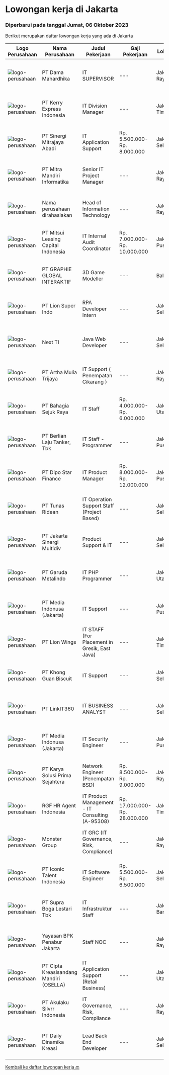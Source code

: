 
  # Lowongan kerja di Jakarta

  ### Diperbarui pada tanggal Jumat, 06 Oktober 2023

  Berikut merupakan daftar lowongan kerja yang ada di Jakarta

  |Logo Perusahaan | Nama Perusahaan | Judul Pekerjaan | Gaji Pekerjaan | Lokasi | Deskripsi | Tanggal diunggah | Pranala |
  | -------------- | --------------- | --------------- | --------- | --------- | -------------- | ------- | ----------- |
  |![logo-perusahaan](https://i.ibb.co/sqvTCh9/112815900-stock-vector-no-image-available-icon-flat-vector.webp)|PT Dama Mahardhika|IT SUPERVISOR|---|Jakarta Raya|Qualifications:• Candidate must possess at least a Bachelor’s degree in Computer Science, Informatics or Engineering;• Able to speak English is a...|Rabu, 04 Oktober 2023|https://www.jobstreet.co.id/id/job/it-supervisor-4488546?token=0~1451be1a-3d17-4704-80b6-d2cfd4298686&sectionRank=1&jobId=jobstreet-id-job-4488546|
|![logo-perusahaan](https://image-service-cdn.seek.com.au/53150074d9df5e057a9b67318079f322e4b2ddbd/ee4dce1061f3f616224767ad58cb2fc751b8d2dc)|PT Kerry Express Indonesia|IT Division Manager|---|Jakarta Timur|About the IT Division Manager role: This role plays a critical role since it will involve developing and implementing IT strategies, ensuring the...|Kamis, 05 Oktober 2023|https://www.jobstreet.co.id/id/job/it-division-manager-4490332?token=0~1451be1a-3d17-4704-80b6-d2cfd4298686&sectionRank=2&jobId=jobstreet-id-job-4490332|
|![logo-perusahaan](https://image-service-cdn.seek.com.au/4b0b52f03714bee2219d47b5ac53698dad1fae10/ee4dce1061f3f616224767ad58cb2fc751b8d2dc)|PT Sinergi Mitrajaya Abadi|IT Application Support|Rp. 5.500.000-Rp. 8.000.000|Jakarta Selatan|Deskripsi PekerjaanKlient kami adalah salah satu perusahaan terkenal di industri perbankan di indonesia sedang mencari posisi sebagai IT Application...|Selasa, 03 Oktober 2023|https://www.jobstreet.co.id/id/job/it-application-support-4487409?token=0~1451be1a-3d17-4704-80b6-d2cfd4298686&sectionRank=3&jobId=jobstreet-id-job-4487409|
|![logo-perusahaan](https://image-service-cdn.seek.com.au/f6042e618c22075152289a7ba0e4d5bf884f479c/ee4dce1061f3f616224767ad58cb2fc751b8d2dc)|PT Mitra Mandiri Informatika|Senior IT Project Manager|---|Jakarta Raya|Job Specification: Candidate must possess at least a Diploma, Bachelor's Degree, Master's Degree / Post Graduate Degree, Computer Science/Information...|Kamis, 05 Oktober 2023|https://www.jobstreet.co.id/id/job/senior-it-project-manager-4489443?token=0~1451be1a-3d17-4704-80b6-d2cfd4298686&sectionRank=4&jobId=jobstreet-id-job-4489443|
|![logo-perusahaan](https://i.ibb.co/sqvTCh9/112815900-stock-vector-no-image-available-icon-flat-vector.webp)|Nama perusahaan dirahasiakan|Head of Information Technology|---|Jakarta Raya|Qualifications : Proven experience as IT director or similar role (min 10 years in strategic level) Experience in analysis, implementation and...|Senin, 02 Oktober 2023|https://www.jobstreet.co.id/id/job/head-of-information-technology-4486184?token=0~1451be1a-3d17-4704-80b6-d2cfd4298686&sectionRank=5&jobId=jobstreet-id-job-4486184|
|![logo-perusahaan](https://image-service-cdn.seek.com.au/1d42ec675881b8ab3a09c7f0f2d5b1bdcb94b986/ee4dce1061f3f616224767ad58cb2fc751b8d2dc)|PT Mitsui Leasing Capital Indonesia|IT Internal Audit Coordinator|Rp. 7.000.000-Rp. 10.000.000|Jakarta Pusat|Requirements Maximum 32 years old Candidate must possess at least Bachelor's Degree in Computer Science/Information System/ Informatics Engineering...|Kamis, 05 Oktober 2023|https://www.jobstreet.co.id/id/job/it-internal-audit-coordinator-4490022?token=0~1451be1a-3d17-4704-80b6-d2cfd4298686&sectionRank=6&jobId=jobstreet-id-job-4490022|
|![logo-perusahaan](https://image-service-cdn.seek.com.au/f9a751ea24d68e4658d0eb7882e2db58a9b95cb0/ee4dce1061f3f616224767ad58cb2fc751b8d2dc)|PT GRAPHIE GLOBAL INTERAKTIF|3D Game Modeller|---|Bali|Job Responsibilities: Creating 3D Model character for game Smoothing a 3D file Editing 3D File UV Unwrap texturing Humanoid Rigging Required Software...|Selasa, 03 Oktober 2023|https://www.jobstreet.co.id/id/job/3d-game-modeller-4486438?token=0~1451be1a-3d17-4704-80b6-d2cfd4298686&sectionRank=7&jobId=jobstreet-id-job-4486438|
|![logo-perusahaan](https://image-service-cdn.seek.com.au/f09fb5f43a777f22aaba7f6b9cf8c00a3645e47f/ee4dce1061f3f616224767ad58cb2fc751b8d2dc)|PT Lion Super Indo|RPA Developer Intern|---|Jakarta Selatan|Job Description: Prepare documentation and development for robotic process automation (RPA). Analyze processes/activities and make automation...|Kamis, 05 Oktober 2023|https://www.jobstreet.co.id/id/job/rpa-developer-intern-4490308?token=0~1451be1a-3d17-4704-80b6-d2cfd4298686&sectionRank=8&jobId=jobstreet-id-job-4490308|
|![logo-perusahaan](https://image-service-cdn.seek.com.au/f5e86989273d6d5edbbfa01b72cb6f7d90f30bf5/ee4dce1061f3f616224767ad58cb2fc751b8d2dc)|Next TI|Java Web Developer|---|Jakarta Selatan|Duties and Responsibilities: Web, mobile, and multiplatform application development of a new solution or maintenance Support Banking applications...|Kamis, 05 Oktober 2023|https://www.jobstreet.co.id/id/job/java-web-developer-4490419?token=0~1451be1a-3d17-4704-80b6-d2cfd4298686&sectionRank=9&jobId=jobstreet-id-job-4490419|
|![logo-perusahaan](https://image-service-cdn.seek.com.au/2abf327a93a1e5299bef2229675477630a636588/ee4dce1061f3f616224767ad58cb2fc751b8d2dc)|PT Artha Mulia Trijaya|IT Support ( Penempatan Cikarang )|---|Jakarta Raya|Kualifikasi : Mempunyai Kendaraan (Motor) Sendiri Mampu Bekerja Dalam Work Under Pressure &amp; Bekerja Dalam Target Jujur, Bertanggung Jawab, Tepat...|Kamis, 05 Oktober 2023|https://www.jobstreet.co.id/id/job/it-support-penempatan-cikarang-4489277?token=0~1451be1a-3d17-4704-80b6-d2cfd4298686&sectionRank=10&jobId=jobstreet-id-job-4489277|
|![logo-perusahaan](https://image-service-cdn.seek.com.au/3532badb81f560c2f66f8e76587a807a8b2afb68/ee4dce1061f3f616224767ad58cb2fc751b8d2dc)|PT Bahagia Sejuk Raya|IT Staff|Rp. 4.000.000-Rp. 6.000.000|Jakarta Utara|Usia maks. 38 tahun Pendidikan S1 IT/Komputer Pengalaman min. 1 tahun dibidang terkait Mengelola &amp; maintaining website Mempunyai kerangka berpikir...|Rabu, 04 Oktober 2023|https://www.jobstreet.co.id/id/job/it-staff-4489005?token=0~1451be1a-3d17-4704-80b6-d2cfd4298686&sectionRank=11&jobId=jobstreet-id-job-4489005|
|![logo-perusahaan](https://image-service-cdn.seek.com.au/1b0bec5a30d3d0cee23cbeca5fd2d06c6b1a55fe/ee4dce1061f3f616224767ad58cb2fc751b8d2dc)|PT Berlian Laju Tanker, Tbk|IT Staff - Programmer|---|Jakarta Pusat|Job Descriptions: Ensuring new software application is well-developed and modified as requirement and met the project timeline. Reviewing business...|Kamis, 05 Oktober 2023|https://www.jobstreet.co.id/id/job/it-staff-programmer-4490072?token=0~1451be1a-3d17-4704-80b6-d2cfd4298686&sectionRank=12&jobId=jobstreet-id-job-4490072|
|![logo-perusahaan](https://image-service-cdn.seek.com.au/7af044d5f91cf6dea9c30f6825e57b117cf19bdc/ee4dce1061f3f616224767ad58cb2fc751b8d2dc)|PT Dipo Star Finance|IT Product Manager|Rp. 8.000.000-Rp. 12.000.000|Jakarta Pusat|Job Description:1. Work closely with management to develop and implement product strategies and manage product road map. Synchronize the plan with...|Kamis, 05 Oktober 2023|https://www.jobstreet.co.id/id/job/it-product-manager-4489952?token=0~1451be1a-3d17-4704-80b6-d2cfd4298686&sectionRank=13&jobId=jobstreet-id-job-4489952|
|![logo-perusahaan](https://image-service-cdn.seek.com.au/bfa0499587c60523d092c92bf1eac2d3255c059c/ee4dce1061f3f616224767ad58cb2fc751b8d2dc)|PT Tunas Ridean|IT Operation Support Staff (Project Based)|---|Jakarta Selatan|Deployment Server RODC  Deployment End-point management agent (related with Jardines finding).  Deployment XDR Agent (related with Jardines...|Kamis, 05 Oktober 2023|https://www.jobstreet.co.id/id/job/it-operation-support-staff-project-based-4489349?token=0~1451be1a-3d17-4704-80b6-d2cfd4298686&sectionRank=14&jobId=jobstreet-id-job-4489349|
|![logo-perusahaan](https://image-service-cdn.seek.com.au/d6ee8a6ca4fcc8986c3c13ab698cefd95544b328/ee4dce1061f3f616224767ad58cb2fc751b8d2dc)|PT Jakarta Sinergi Multidiv|Product Support & IT|---|Jakarta Selatan|Pasar perusahaan adalah: Konsultan Perencana Konsultan Mechanical &amp; Electrical System Integrator Kontraktor Reseller Perusahaan ataupun pribadi...|Senin, 02 Oktober 2023|https://www.jobstreet.co.id/id/job/product-support-it-4485420?token=0~1451be1a-3d17-4704-80b6-d2cfd4298686&sectionRank=15&jobId=jobstreet-id-job-4485420|
|![logo-perusahaan](https://image-service-cdn.seek.com.au/9eae9428b1f9753692758135eab910f32d8d3da1/ee4dce1061f3f616224767ad58cb2fc751b8d2dc)|PT Garuda Metalindo|IT PHP Programmer|---|Jakarta Utara|Pendidikan minimal D3/S1 Sitem Informasi/Teknik InformatikaMemiliki pengalaman minimal 2 (dua) tahun sebagai PHP ProgrammerMenguasai bahasa...|Kamis, 05 Oktober 2023|https://www.jobstreet.co.id/id/job/it-php-programmer-4490501?token=0~1451be1a-3d17-4704-80b6-d2cfd4298686&sectionRank=16&jobId=jobstreet-id-job-4490501|
|![logo-perusahaan](https://image-service-cdn.seek.com.au/84218334c2f365f06021e1cd9d494f8f150e2d8c/ee4dce1061f3f616224767ad58cb2fc751b8d2dc)|PT Media Indonusa (Jakarta)|IT Support|---|Jakarta Pusat|Job Qualifications : 2 - 5 Years of Experience, Fresh graduates welcome to apply.  Ability to work independently.  Have an attitude “I’m ready to...|Kamis, 05 Oktober 2023|https://www.jobstreet.co.id/id/job/it-support-4489531?token=0~1451be1a-3d17-4704-80b6-d2cfd4298686&sectionRank=17&jobId=jobstreet-id-job-4489531|
|![logo-perusahaan](https://image-service-cdn.seek.com.au/4811476e1e5fc953fc4d852b95ade63d4eedb494/ee4dce1061f3f616224767ad58cb2fc751b8d2dc)|PT Lion Wings|IT STAFF (For Placement in Gresik, East Java)|---|Jakarta Timur|Carry out maintenance of computer systems and computer networks at PT. LION WINGS Gresik, so that it can run well and smoothly.Responsibilities: Help...|Rabu, 04 Oktober 2023|https://www.jobstreet.co.id/id/job/it-staff-for-placement-in-gresik-east-java-4487776?token=0~1451be1a-3d17-4704-80b6-d2cfd4298686&sectionRank=18&jobId=jobstreet-id-job-4487776|
|![logo-perusahaan](https://image-service-cdn.seek.com.au/63f770db8620727785ee81fb212546b2663e2318/ee4dce1061f3f616224767ad58cb2fc751b8d2dc)|PT Khong Guan Biscuit|IT Support|---|Jakarta Selatan|Requirements: Bachelor's degree in a relevant IT field Proven experience in IT Support, especially on SAP, Scylla,  Min 2 years of experience as it...|Kamis, 05 Oktober 2023|https://www.jobstreet.co.id/id/job/it-support-4490089?token=0~1451be1a-3d17-4704-80b6-d2cfd4298686&sectionRank=19&jobId=jobstreet-id-job-4490089|
|![logo-perusahaan](https://image-service-cdn.seek.com.au/b794fcf0073dba5633b91fd67d71aef2718b4fff/ee4dce1061f3f616224767ad58cb2fc751b8d2dc)|PT LinkIT360|IT BUSINESS ANALYST|---|Jakarta Selatan|IT Business AnalystJob Descriptions : Handle user request by collecting detailed user requirements, analyze the requirement, and can give proposed...|Selasa, 03 Oktober 2023|https://www.jobstreet.co.id/id/job/it-business-analyst-4486723?token=0~1451be1a-3d17-4704-80b6-d2cfd4298686&sectionRank=20&jobId=jobstreet-id-job-4486723|
|![logo-perusahaan](https://image-service-cdn.seek.com.au/3842dfa226f071974dda4067c6435587d7c67528/ee4dce1061f3f616224767ad58cb2fc751b8d2dc)|PT Media Indonusa (Jakarta)|IT Security Engineer|---|Jakarta Pusat|Job Requirement Manage Infrastructure Security &amp; Policy Implementation Fraud &amp; Anomaly Transaction Monitoring Analyze the security needs of...|Kamis, 05 Oktober 2023|https://www.jobstreet.co.id/id/job/it-security-engineer-4489322?token=0~1451be1a-3d17-4704-80b6-d2cfd4298686&sectionRank=21&jobId=jobstreet-id-job-4489322|
|![logo-perusahaan](https://image-service-cdn.seek.com.au/bb0f2c313297f2db3d497466b95d7da85644edc0/ee4dce1061f3f616224767ad58cb2fc751b8d2dc)|PT Karya Solusi Prima Sejahtera|Network Engineer (Penempatan BSD)|Rp. 8.500.000-Rp. 9.000.000|Jakarta Raya|KUALIFIKASI : Lulusan min S1 Teknik Informatika/Telekomunikasi/Komputer/Sistem Informasi Memiliki pengalaman di bidang networking (LAN &amp; WAN) min...|Rabu, 04 Oktober 2023|https://www.jobstreet.co.id/id/job/network-engineer-penempatan-bsd-4488406?token=0~1451be1a-3d17-4704-80b6-d2cfd4298686&sectionRank=22&jobId=jobstreet-id-job-4488406|
|![logo-perusahaan](https://image-service-cdn.seek.com.au/d5868152525c083dcbedb1aa22a408e592bdf7d2/ee4dce1061f3f616224767ad58cb2fc751b8d2dc)|RGF HR Agent Indonesia|IT Product Management - IT Consulting (A-95308)|Rp. 17.000.000-Rp. 28.000.000|Jakarta Timur|About The Company: The working venue is in Jakarta Timur. Our client is a Japanese IT Consulting company. Currently, they are looking for IT Product...|Selasa, 03 Oktober 2023|https://www.jobstreet.co.id/id/job/it-product-management-it-consulting-a-95308-4486746?token=0~1451be1a-3d17-4704-80b6-d2cfd4298686&sectionRank=23&jobId=jobstreet-id-job-4486746|
|![logo-perusahaan](https://image-service-cdn.seek.com.au/fde7c35858fa549271ce89711d09acc66907aecf/ee4dce1061f3f616224767ad58cb2fc751b8d2dc)|Monster Group|IT GRC (IT Governance, Risk, Compliance)|---|Jakarta Raya|Requirements: Bachelor's degree in any field (especially Information System) Governance Checklist, S.O.P, ISO Compliance, PII Compliance 1-2 year...|Rabu, 04 Oktober 2023|https://www.jobstreet.co.id/id/job/it-grc-it-governance-risk-compliance-4488127?token=0~1451be1a-3d17-4704-80b6-d2cfd4298686&sectionRank=24&jobId=jobstreet-id-job-4488127|
|![logo-perusahaan](https://image-service-cdn.seek.com.au/f5b5f929f9bdb5a01fc793ad27c3e2d43ee966b9/ee4dce1061f3f616224767ad58cb2fc751b8d2dc)|PT Iconic Talent Indonesia|IT Software Engineer|Rp. 5.500.000-Rp. 6.500.000|Jakarta Selatan|Job Descriptions: Making Budget estimation  Making schedule installation  Handle customer problem     Coordination to setting program  Hand over to...|Kamis, 05 Oktober 2023|https://www.jobstreet.co.id/id/job/it-software-engineer-4489513?token=0~1451be1a-3d17-4704-80b6-d2cfd4298686&sectionRank=25&jobId=jobstreet-id-job-4489513|
|![logo-perusahaan](https://image-service-cdn.seek.com.au/7e29b82711adde14c3e1e459e4f15d5eba48af2e/ee4dce1061f3f616224767ad58cb2fc751b8d2dc)|PT Supra Boga Lestari Tbk|IT Infrastruktur Staff|---|Jakarta Barat|Responsibilities : Perform day-to-day activities of IT infrastructure operation &amp; maintenance. Improve performance &amp; efficiency of IT...|Selasa, 03 Oktober 2023|https://www.jobstreet.co.id/id/job/it-infrastruktur-staff-4486725?token=0~1451be1a-3d17-4704-80b6-d2cfd4298686&sectionRank=26&jobId=jobstreet-id-job-4486725|
|![logo-perusahaan](https://image-service-cdn.seek.com.au/3e8390622e07a658c18c5230a1493689a87ce717/ee4dce1061f3f616224767ad58cb2fc751b8d2dc)|Yayasan BPK Penabur Jakarta|Staff NOC|---|Jakarta Raya|Memahami TCP/IP, Routing, QoS, VLAN Menguasai Perangkat Router Mikrotik Memahami Perangkat Router, Switch Cisco Memahami Scripting pada Mikrotik,Cisco...|Selasa, 03 Oktober 2023|https://www.jobstreet.co.id/id/job/staff-noc-4487212?token=0~1451be1a-3d17-4704-80b6-d2cfd4298686&sectionRank=27&jobId=jobstreet-id-job-4487212|
|![logo-perusahaan](https://image-service-cdn.seek.com.au/8bdaf93ac6c27248d0f5b0789ebd1fe77416c632/ee4dce1061f3f616224767ad58cb2fc751b8d2dc)|PT Cipta Kreasisandang Mandiri (OSELLA)|IT Application Support (Retail Business)|---|Jakarta Utara|Job Description : Memastikan aplikasi-aplikasi yang digunakan dalam bisnis proses retail dapat berjalan dengan baik saat digunakan dalam operasional...|Kamis, 05 Oktober 2023|https://www.jobstreet.co.id/id/job/it-application-support-retail-business-4490470?token=0~1451be1a-3d17-4704-80b6-d2cfd4298686&sectionRank=28&jobId=jobstreet-id-job-4490470|
|![logo-perusahaan](https://image-service-cdn.seek.com.au/e41717404f7adc5ec4ded90f39e927f60e2f08a3/ee4dce1061f3f616224767ad58cb2fc751b8d2dc)|PT Akulaku Silvrr Indonesia|IT Governance, Risk, Compliance|---|Jakarta Raya|Job Responsibilities: IT Regulatory Proposal and Reporting administration Monitoring and Following up IT Audit Preparation and Finding...|Kamis, 05 Oktober 2023|https://www.jobstreet.co.id/id/job/it-governance-risk-compliance-4489537?token=0~1451be1a-3d17-4704-80b6-d2cfd4298686&sectionRank=29&jobId=jobstreet-id-job-4489537|
|![logo-perusahaan](https://image-service-cdn.seek.com.au/3c43fa5b117de039775856bea8027830d0b0b943/ee4dce1061f3f616224767ad58cb2fc751b8d2dc)|PT Daily Dinamika Kreasi|Lead Back End Developer|---|Jakarta Selatan|Job Descriptions: Act as a mentor to fellow Engineers, sharing knowledge and contributing to the team’s continued growth and improvement; Keep current...|Kamis, 05 Oktober 2023|https://www.jobstreet.co.id/id/job/lead-back-end-developer-4489576?token=0~1451be1a-3d17-4704-80b6-d2cfd4298686&sectionRank=30&jobId=jobstreet-id-job-4489576|


  [Kembali ke daftar lowongan kerja 🔙](../README.md#daftar-lowongan-kerja)
  